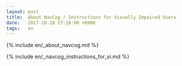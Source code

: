 ```yaml
---
layout: post
title:  About NavCog / Instructions for Visually Impaired Users
date:   2017-10-20 17:20:00 +0900
tags:   en
---
```

{% include en/_about_navcog.md %}

{% include en/_navcog_instructions_for_vi.md %}
